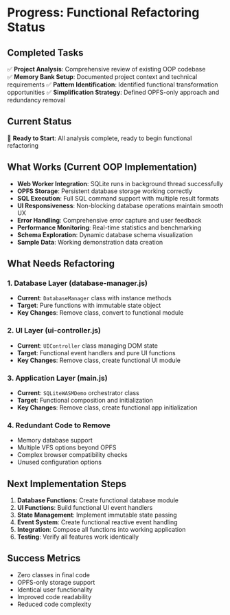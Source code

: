 # Progress: Functional Refactoring Status

## Completed Tasks
✅ **Project Analysis**: Comprehensive review of existing OOP codebase  
✅ **Memory Bank Setup**: Documented project context and technical requirements
✅ **Pattern Identification**: Identified functional transformation opportunities
✅ **Simplification Strategy**: Defined OPFS-only approach and redundancy removal

## Current Status
🔄 **Ready to Start**: All analysis complete, ready to begin functional refactoring

## What Works (Current OOP Implementation)
- **Web Worker Integration**: SQLite runs in background thread successfully
- **OPFS Storage**: Persistent database storage working correctly  
- **SQL Execution**: Full SQL command support with multiple result formats
- **UI Responsiveness**: Non-blocking database operations maintain smooth UX
- **Error Handling**: Comprehensive error capture and user feedback
- **Performance Monitoring**: Real-time statistics and benchmarking
- **Schema Exploration**: Dynamic database schema visualization
- **Sample Data**: Working demonstration data creation

## What Needs Refactoring

### 1. Database Layer (database-manager.js)
- **Current**: `DatabaseManager` class with instance methods
- **Target**: Pure functions with immutable state object
- **Key Changes**: Remove class, convert to functional module

### 2. UI Layer (ui-controller.js) 
- **Current**: `UIController` class managing DOM state
- **Target**: Functional event handlers and pure UI functions
- **Key Changes**: Remove class, create functional UI module

### 3. Application Layer (main.js)
- **Current**: `SQLiteWASMDemo` orchestrator class
- **Target**: Functional composition and initialization
- **Key Changes**: Remove class, create functional app initialization

### 4. Redundant Code to Remove
- Memory database support
- Multiple VFS options beyond OPFS
- Complex browser compatibility checks
- Unused configuration options

## Next Implementation Steps
1. **Database Functions**: Create functional database module
2. **UI Functions**: Build functional UI event handlers  
3. **State Management**: Implement immutable state passing
4. **Event System**: Create functional reactive event handling
5. **Integration**: Compose all functions into working application
6. **Testing**: Verify all features work identically

## Success Metrics
- Zero classes in final code
- OPFS-only storage support
- Identical user functionality
- Improved code readability
- Reduced code complexity
